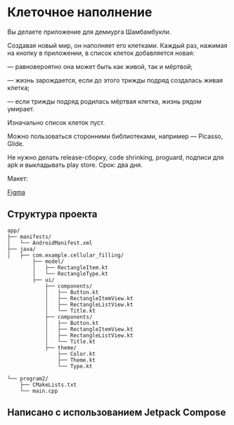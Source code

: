 # Клеточное наполнение

Вы делаете приложение для демиурга Шамбамбукли. 

Создавая новый мир, он наполняет его клетками. Каждый раз, нажимая на кнопку в приложении, в список клеток добавляется новая:

— равновероятно она может быть как живой, так и мёртвой;

— жизнь зарождается, если до этого трижды подряд создалась живая клетка;

— если трижды подряд родилась мёртвая клетка, жизнь рядом умирает. 



Изначально список клеток пуст. 

Можно пользоваться сторонними библиотеками, например — Picasso, Glide.

Не нужно делать release-сборку, code shrinking, proguard, подписи для apk и выкладывать play store. Срок: два дня.



Макет: 

[Figma](https://www.figma.com/file/RNGiOtbn0Iiyjt82BwMXWX/%D0%9F%D1%80%D0%B8%D0%BB%D0%BE%D0%B6%D0%B5%D0%BD%D0%B8%D0%B5-%D0%B4%D0%BB%D1%8F-%D0%B4%D0%B5%D0%BC%D0%B8%D1%83%D1%80%D0%B3%D0%B0-%D0%A8%D0%B0%D0%BC%D0%B1%D0%B0%D0%BC%D0%B1%D1%83%D0%BA%D0%BB%D0%B8?node-id=0%3A1)



## Структура проекта

```plaintext
app/
├── manifests/
│   └── AndroidManifest.xml
├── java/            
│   ├── com.example.cellular_filling/  
        ├── model/
        │   ├── RectangleItem.kt       
        │   └── RectangleType.kt
        ├── ui/
            ├── components/
            │   ├── Button.kt       
            │   ├── RectangleItemView.kt
            │   ├── RectangleListView.kt
            │   └── Title.kt
            ├── components/
            │   ├── Button.kt       
            │   ├── RectangleItemView.kt
            │   ├── RectangleListView.kt
            │   └── Title.kt
            ├── theme/
                ├── Color.kt
                ├── Theme.kt
                └── Type.kt
                
└── program2/            
    ├── CMakeLists.txt        
    └── main.cpp         
```
## Написано с использованием Jetpack Compose

